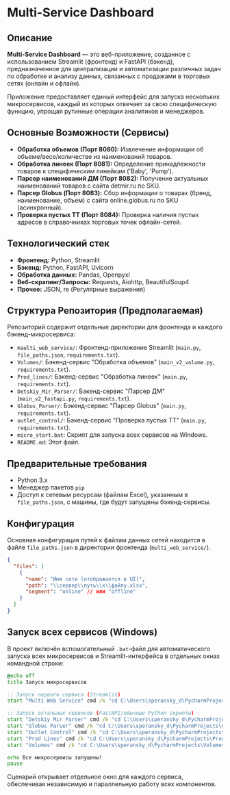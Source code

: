 # Multi-Service Dashboard

## Описание

**Multi-Service Dashboard** — это веб-приложение, созданное с использованием Streamlit (фронтенд) и FastAPI (бэкенд), предназначенное для централизации и автоматизации различных задач по обработке и анализу данных, связанных с продажами в торговых сетях (онлайн и офлайн).

Приложение предоставляет единый интерфейс для запуска нескольких микросервисов, каждый из которых отвечает за свою специфическую функцию, упрощая рутинные операции аналитиков и менеджеров.

## Основные Возможности (Сервисы)

* **Обработка объемов (Порт 8080):** Извлечение информации об объеме/весе/количестве из наименований товаров.
* **Обработка линеек (Порт 8081):** Определение принадлежности товаров к специфическим линейкам ('Baby', 'Pump').
* **Парсер наименований ДМ (Порт 8082):** Получение актуальных наименований товаров с сайта detmir.ru по SKU.
* **Парсер Globus (Порт 8083):** Сбор информации о товарах (бренд, наименование, объем) с сайта online.globus.ru по SKU (асинхронный).
* **Проверка пустых ТТ (Порт 8084):** Проверка наличия пустых адресов в справочниках торговых точек офлайн-сетей.

## Технологический стек

* **Фронтенд:** Python, Streamlit
* **Бэкенд:** Python, FastAPI, Uvicorn
* **Обработка данных:** Pandas, Openpyxl
* **Веб-скрапинг/Запросы:** Requests, Aiohttp, BeautifulSoup4
* **Прочее:** JSON, re (Регулярные выражения)

## Структура Репозитория (Предполагаемая)

Репозиторий содержит отдельные директории для фронтенда и каждого бэкенд-микросервиса:

* `maulti_web_service/`: Фронтенд-приложение Streamlit (`main.py`, `file_paths.json`, `requirements.txt`).
* `Volumes/`: Бэкенд-сервис "Обработка объемов" (`main_v2_volume.py`, `requirements.txt`).
* `Prod_lines/`: Бэкенд-сервис "Обработка линеек" (`main.py`, `requirements.txt`).
* `Detskiy_Mir_Parser/`: Бэкенд-сервис "Парсер ДМ" (`main_v2_fastapi.py`, `requirements.txt`).
* `Globus_Parser/`: Бэкенд-сервис "Парсер Globus" (`main.py`, `requirements.txt`).
* `outlet_control/`: Бэкенд-сервис "Проверка пустых ТТ" (`main.py`, `requirements.txt`).
* `micro_start.bat`: Скрипт для запуска всех сервисов на Windows.
* `README.md`: Этот файл.

## Предварительные требования

* Python 3.x
* Менеджер пакетов `pip`
* Доступ к сетевым ресурсам (файлам Excel), указанным в `file_paths.json`, с машины, где будут запущены бэкенд-сервисы.

## Конфигурация

Основная конфигурация путей к файлам данных сетей находится в файле `file_paths.json` в директории фронтенда (`multi_web_service/`).

```json
{
  "files": [
    {
      "name": "Имя сети (отображается в UI)",
      "path": "\\сервер\\путь\\к\\файлу.xlsx",
      "segment": "online" // или "offline"
    }
  ]
}
```

## Запуск всех сервисов (Windows)

В проект включён вспомогательный `.bat`-файл для автоматического запуска всех микросервисов и Streamlit-интерфейса в отдельных окнах командной строки:

```bat
@echo off
title Запуск микросервисов

:: Запуск первого сервиса (Streamlit)
start "Multi Web Service" cmd /k "cd C:\Users\speransky_d\PycharmProjects\maulti_web_service && streamlit run main.py"

:: Запуск остальных сервисов (FastAPI/обычные Python скрипты)
start "Detskiy Mir Parser" cmd /k "cd C:\Users\speransky_d\PycharmProjects\Detskiy_Mir_Parser && python main_v2_fastapi.py"
start "Globus Parser" cmd /k "cd C:\Users\speransky_d\PycharmProjects\Globus_Parser && python main.py"
start "Outlet Control" cmd /k "cd C:\Users\speransky_d\PycharmProjects\outlet_control && python main.py"
start "Prod Lines" cmd /k "cd C:\Users\speransky_d\PycharmProjects\Prod_lines && python main.py"
start "Volumes" cmd /k "cd C:\Users\speransky_d\PycharmProjects\Volumes && python main_v2_volume.py"

echo Все микросервисы запущены!
pause
```

Сценарий открывает отдельное окно для каждого сервиса, обеспечивая независимую и параллельную работу всех компонентов.
